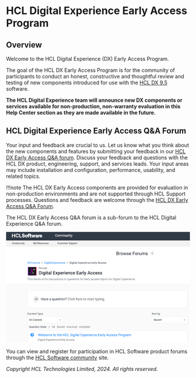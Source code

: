 # HCL Digital Experience Early Access Program

## Overview

Welcome to the HCL Digital Experience (DX) Early Access Program.

The goal of the HCL DX Early Access Program is for the community of participants to conduct an honest, constructive and thoughtful review and testing of new components introduced for use with the [HCL DX 9.5](../get_started/product_overview/index.md) software.

**The HCL Digital Experience team will announce new DX components or services available for non-production, non-warranty evaluation in this Help Center section as they are made available in the future.**

<!-- ## HCL DX Early Access Program Milestone 2

[HCL DX Early Access Program Milestone 2](eap_milestone_1.md) includes the following component:

- Open Liberty portlet container (for Kubernetes and Docker)

Milestone 2 additions include:

-   Support for extensions such as [global portlet filters](https://www.ibm.com/docs/en/was/8.5.5?topic=container-portlet-filters#cport_portlet_filters__title__3)
-   Trimming of portlet.xml whitespace

**Release Date: 2024-3-5**

## HCL DX Early Access Program Milestone 1

[HCL DX Early Access Program Milestone 1](eap_milestone_1.md) includes the following component:

- Open Liberty portlet container (for Kubernetes and Docker)

**Release Date: 2024-1-23**

## Get Started with the HCL DX Early Access Program components

To get started, go to the [Early Access Program Milestone 1](eap_milestone_1.md) topic and documentation on the Open Source Liberty portlet container, its system requirements, prerequisite software, and how to obtain the HCL DX Early Access Program - Milestone 1 and 2 components for evaluation. -->

## HCL Digital Experience Early Access Q&A Forum

Your input and feedback are crucial to us. Let us know what you think about the new components and features by submitting your feedback in our [HCL DX Early Access Q&A forum](https://support.hcltechsw.com/community?id=community_forum&sys_id=2ef7245c1b97f990534c4159cc4bcbf3). Discuss your feedback and questions with the HCL DX product, engineering, support, and services leads. Your input areas may include installation and configuration, performance, usability, and related topics.

!!!note
    The HCL DX Early Access components are provided for evaluation in non-production environments and are not supported through HCL Support processes. Questions and feedback are welcome through the [HCL DX Early Access Q&A Forum](https://support.hcltechsw.com/community?id=community_forum&sys_id=2ef7245c1b97f990534c4159cc4bcbf3).

The HCL DX Early Access Q&A forum is a sub-forum to the HCL Digital Experience Q&A forum.

![HCL DX Q&A forum](../images/hcl_dx_forum.png)

You can view and register for participation in HCL Software product forums through the [HCL Software community](https://support.hcltechsw.com/community?id=community_home) site.

<!--Refer to the following topics for more information:

-   **[HCL DX Early Access Program Milestone 1](eap_milestone_1.md)**  
This topic discusses the Open Liberty Portlet Container, an Early Access Program component.
-   **[Limitations and restrictions](eap_limitations_restrictions.md)**  
This topic provides the limitations and restrictions when using the Early Access version. 
-   **[Downloading HCL DX Early Access Program components](download_eap_components.md)**  
Download the HCL DX Early Access Program components from your HCL Digital Experience entitlements in the HCL Software License Download Portal.
-   **[Deploying and configuring Open Liberty Portlet Container](deploy_config_eap.md)**  
This topic provides instructions on how to deploy, configure, install, uninstall, and troubleshoot issues in Open Liberty Portlet Container. 
-   **[Sample application to test in your Open Liberty portlet container](sample_application_eap.md)**  
This topic provides a sample application that you can test with Open Liberty portlet container. 
-   **[Suggested areas for evaluation](evaluation_eap.md)**   
This topic lists down possible questions when testing the Open Liberty Portlet container with your application.-->


*Copyright HCL Technologies Limited, 2024. All rights reserved.*


